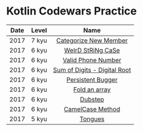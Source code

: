 # Kotlin Codewars Practice

| Date | Level |                                                                             Name                                                                             |
| :--: | :---: | :----------------------------------------------------------------------------------------------------------------------------------------------------------: |
| 2017 | 7 kyu |           [Categorize New Member](https://github.com/EternalPractice/Codewars-Practice/blob/master/Ruby/%5B7kyu%5D%20Categorize%20New%20Member.rb)           |
| 2017 | 6 kyu |               [WeIrD StRiNg CaSe](https://github.com/EternalPractice/Codewars-Practice/blob/master/Ruby/%5B6kyu%5D%20WeIrD%20StRiNg%20CaSe.rb)               |
| 2017 | 6 kyu |              [Valid Phone Number](https://github.com/EternalPractice/Codewars-Practice/blob/master/Ruby/%5B6kyu%5D%20Valid%20Phone%20Number.rb)              |
| 2017 | 6 kyu | [Sum of Digits - Digital Root](https://github.com/EternalPractice/Codewars-Practice/blob/master/Ruby/%5B6kyu%5D%20Sum%20of%20Digits%20-%20Digital%20Root.rb) |
| 2017 | 6 kyu |                [Persistent Bugger](https://github.com/EternalPractice/Codewars-Practice/blob/master/Ruby/%5B6kyu%5D%20Persistent%20Bugger.rb)                |
| 2017 | 6 kyu |                   [Fold an array](https://github.com/EternalPractice/Codewars-Practice/blob/master/Ruby/%5B6kyu%5D%20Fold%20an%20array.rb)                   |
| 2017 | 6 kyu |                           [Dubstep](https://github.com/EternalPractice/Codewars-Practice/blob/master/Ruby/%5B6kyu%5D%20Dubstep.rb)                           |
| 2017 | 6 kyu |                 [CamelCase Method](https://github.com/EternalPractice/Codewars-Practice/blob/master/Ruby/%5B6kyu%5D%20CamelCase%20Method.rb)                 |
| 2017 | 5 kyu |                           [Tongues](https://github.com/EternalPractice/Codewars-Practice/blob/master/Ruby/%5B5kyu%5D%20Tongues.rb)                           |
